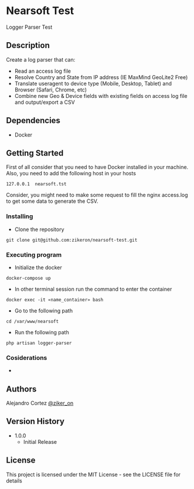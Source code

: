 # Nearsoft Test

Logger Parser Test
## Description

Create a log parser that can:  
* Read an access log file
* Resolve Country and State from IP address (IE MaxMind GeoLite2 Free)
* Translate useragent to device type (Mobile, Desktop, Tablet) and Browser
(Safari, Chrome, etc)
* Combine new Geo & Device fields with existing fields on access log file and
output/export a CSV

## Dependencies

* Docker

## Getting Started

First of all consider that you need to have Docker installed in your machine. Also, you need to add the following host in your hosts  
````
127.0.0.1  nearsoft.tst
````
Consider, you might need to make some request to fill the nginx access.log to get some data to generate the CSV.
### Installing
* Clone the repository
```
git clone git@github.com:zikeron/nearsoft-test.git
```

### Executing program

* Initialize the docker
````
docker-compose up
````

* In other terminal session run the command to enter the container 
````
docker exec -it «name_container» bash
````

* Go to the following path
````
cd /var/www/nearsoft
````

* Run the following path
```
php artisan logger-parser
```

### Cosiderations

* 

## Authors

Alejandro Cortez  [@ziker_on](https://twitter.com/ziker_on)

## Version History

* 1.0.0
    * Initial Release

## License

This project is licensed under the MIT License - see the LICENSE file for details
